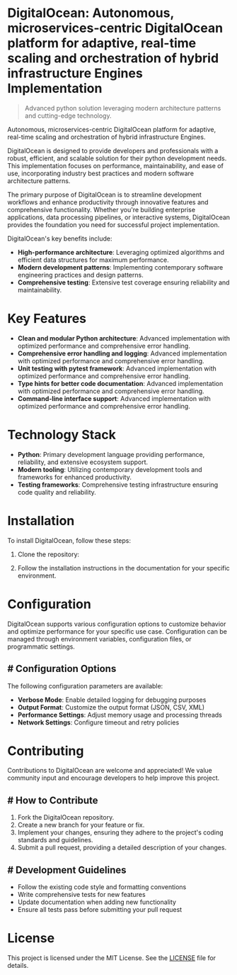 <!-- fallback_DigitalOcean_20251015194230_21778 -->

# DigitalOcean: Autonomous, microservices-centric DigitalOcean platform for adaptive, real-time scaling and orchestration of hybrid infrastructure Engines Implementation
> Advanced python solution leveraging modern architecture patterns and cutting-edge technology.

Autonomous, microservices-centric DigitalOcean platform for adaptive, real-time scaling and orchestration of hybrid infrastructure Engines.

DigitalOcean is designed to provide developers and professionals with a robust, efficient, and scalable solution for their python development needs. This implementation focuses on performance, maintainability, and ease of use, incorporating industry best practices and modern software architecture patterns.

The primary purpose of DigitalOcean is to streamline development workflows and enhance productivity through innovative features and comprehensive functionality. Whether you're building enterprise applications, data processing pipelines, or interactive systems, DigitalOcean provides the foundation you need for successful project implementation.

DigitalOcean's key benefits include:

* **High-performance architecture**: Leveraging optimized algorithms and efficient data structures for maximum performance.
* **Modern development patterns**: Implementing contemporary software engineering practices and design patterns.
* **Comprehensive testing**: Extensive test coverage ensuring reliability and maintainability.

# Key Features

* **Clean and modular Python architecture**: Advanced implementation with optimized performance and comprehensive error handling.
* **Comprehensive error handling and logging**: Advanced implementation with optimized performance and comprehensive error handling.
* **Unit testing with pytest framework**: Advanced implementation with optimized performance and comprehensive error handling.
* **Type hints for better code documentation**: Advanced implementation with optimized performance and comprehensive error handling.
* **Command-line interface support**: Advanced implementation with optimized performance and comprehensive error handling.

# Technology Stack

* **Python**: Primary development language providing performance, reliability, and extensive ecosystem support.
* **Modern tooling**: Utilizing contemporary development tools and frameworks for enhanced productivity.
* **Testing frameworks**: Comprehensive testing infrastructure ensuring code quality and reliability.

# Installation

To install DigitalOcean, follow these steps:

1. Clone the repository:


2. Follow the installation instructions in the documentation for your specific environment.

# Configuration

DigitalOcean supports various configuration options to customize behavior and optimize performance for your specific use case. Configuration can be managed through environment variables, configuration files, or programmatic settings.

## # Configuration Options

The following configuration parameters are available:

* **Verbose Mode**: Enable detailed logging for debugging purposes
* **Output Format**: Customize the output format (JSON, CSV, XML)
* **Performance Settings**: Adjust memory usage and processing threads
* **Network Settings**: Configure timeout and retry policies

# Contributing

Contributions to DigitalOcean are welcome and appreciated! We value community input and encourage developers to help improve this project.

## # How to Contribute

1. Fork the DigitalOcean repository.
2. Create a new branch for your feature or fix.
3. Implement your changes, ensuring they adhere to the project's coding standards and guidelines.
4. Submit a pull request, providing a detailed description of your changes.

## # Development Guidelines

* Follow the existing code style and formatting conventions
* Write comprehensive tests for new features
* Update documentation when adding new functionality
* Ensure all tests pass before submitting your pull request

# License

This project is licensed under the MIT License. See the [LICENSE](https://github.com/lisaantal/DigitalOcean/blob/main/LICENSE) file for details.
